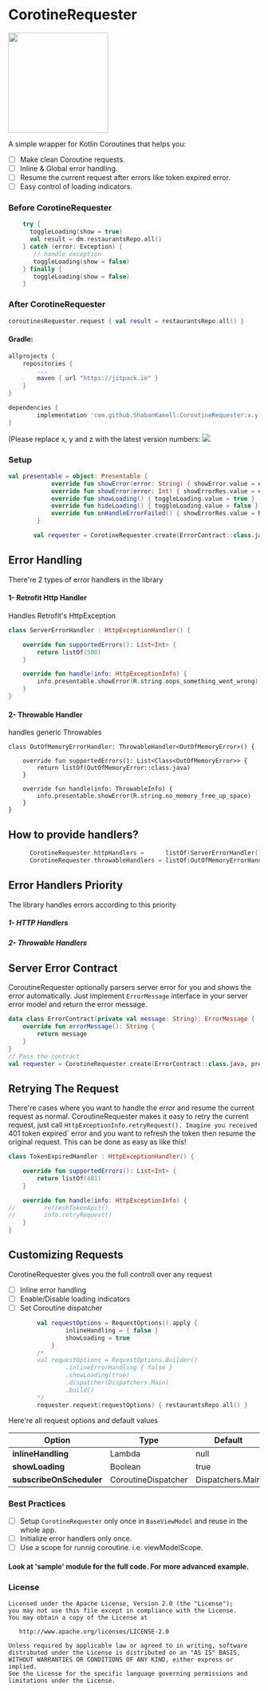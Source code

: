 # CorotineRequester

<img src="https://github.com/ShabanKamell/CoroutineRequester/blob/master/blob/raw/logo.png" height="200">

A simple wrapper for Kotlin Coroutines that helps you:
- [ ] Make clean Coroutine requests.
- [ ] Inline & Global error handling.
- [ ] Resume the current request after errors like token expired error.
- [ ] Easy control of loading indicators.

### Before CorotineRequester

``` kotlin
    try {
      toggleLoading(show = true)
      val result = dm.restaurantsRepo.all()
    } catch (error: Exception) {
       // handle exception
       toggleLoading(show = false)
    } finally {
       toggleLoading(show = false)
    }
```

### After CorotineRequester

``` kotlin
coroutinesRequester.request { val result = restaurantsRepo.all() }
```

#### Gradle:
```groovy
allprojects {
    repositories {
        ...
        maven { url "https://jitpack.io" }
    }
}

dependencies {
        implementation 'com.github.ShabanKamell:CoroutineRequester:x.y.z'
}

```
(Please replace x, y and z with the latest version numbers:  [![](https://jitpack.io/v/ShabanKamell/CoroutineRequester.svg)](https://jitpack.io/#ShabanKamell/CoroutineRequester)

### Setup

``` kotlin
val presentable = object: Presentable {
            override fun showError(error: String) { showError.value = error }
            override fun showError(error: Int) { showErrorRes.value = error }
            override fun showLoading() { toggleLoading.value = true }
            override fun hideLoading() { toggleLoading.value = false }
            override fun onHandleErrorFailed() { showErrorRes.value = R.string.oops_something_went_wrong }
        }

       val requester = CorotineRequester.create(ErrorContract::class.java, presentable)
```
## Error Handling
There're 2 types of error handlers in the library

#### 1- Retrofit Http Handler
Handles Retrofit's HttpException

``` kotlin
class ServerErrorHandler : HttpExceptionHandler() {

    override fun supportedErrors(): List<Int> {
        return listOf(500)
    }

    override fun handle(info: HttpExceptionInfo) {
        info.presentable.showError(R.string.oops_something_went_wrong)
    }
}
```
#### 2- Throwable Handler
handles generic Throwables

``` kotin
class OutOfMemoryErrorHandler: ThrowableHandler<OutOfMemoryError>() {

    override fun supportedErrors(): List<Class<OutOfMemoryError>> {
        return listOf(OutOfMemoryError::class.java)
    }

    override fun handle(info: ThrowableInfo) {
        info.presentable.showError(R.string.no_memory_free_up_space)
    }
}
```

## How to provide handlers?

```kotlin
      CorotineRequester.httpHandlers =      listOf(ServerErrorHandler())
      CorotineRequester.throwableHandlers = listOf(OutOfMemoryErrorHandler())
```

## Error Handlers Priority
The library handles errors according to this priority
##### 1- HTTP Handlers
##### 2- Throwable Handlers

## Server Error Contract
CoroutineRequester optionally parsers server error for you and shows the error automatically. Just implement `ErrorMessage`
interface in your server error model and return the error message.

``` kotlin
data class ErrorContract(private val message: String): ErrorMessage {
    override fun errorMessage(): String {
        return message
    }
}
// Pass the contract
val requester = CorotineRequester.create(ErrorContract::class.java, presentable)
```

## Retrying The Request
There're cases where you want to handle the error and resume the current request as normal. CoroutineRequester makes it easy to retry the current request, just call `HttpExceptionInfo.retryRequest().
Imagine you received `401 token expired` error and you want to refresh the token then resume the original request. This can be done as easy as like this!

``` kotlin
class TokenExpiredHandler : HttpExceptionHandler() {

    override fun supportedErrors(): List<Int> {
        return listOf(401)
    }

    override fun handle(info: HttpExceptionInfo) {
//        refreshTokenApit()
//        info.retryRequest()
    }
}
```

## Customizing Requests
CorotineRequester gives you the full controll over any request
- [ ] Inline error handling
- [ ] Enable/Disable loading indicators
- [ ] Set Coroutine dispatcher

``` kotlin
        val requestOptions = RequestOptions().apply { 
                inlineHandling = { false }
                showLoading = true
            }
        /*
        val requestOptions = RequestOptions.Builder()
                .inlineErrorHandling { false }
                .showLoading(true)
                .dispatcher(Dispatchers.Main)
                .build()
        */
        requester.request(requestOptions) { restaurantsRepo.all() }
```

Here're all request options and default values

| **Option** | **Type** | **Default** |
| ------------- | ------------- | ------------- |
| **inlineHandling**           | Lambda       | null |
| **showLoading**              | Boolean      | true |
| **subscribeOnScheduler**     | CoroutineDispatcher    | Dispatchers.Main |

### Best Practices
- [ ] Setup `CorotineRequester` only once in `BaseViewModel` and reuse in the whole app.
- [ ] Initialize error handlers only once.
- [ ] Use a scope for runnig coroutine. i.e. viewModelScope.

#### Look at 'sample' module for the full code. For more advanced example.

### License

```
Licensed under the Apache License, Version 2.0 (the "License");
you may not use this file except in compliance with the License.
You may obtain a copy of the License at

   http://www.apache.org/licenses/LICENSE-2.0

Unless required by applicable law or agreed to in writing, software
distributed under the License is distributed on an "AS IS" BASIS,
WITHOUT WARRANTIES OR CONDITIONS OF ANY KIND, either express or implied.
See the License for the specific language governing permissions and
limitations under the License.
```
